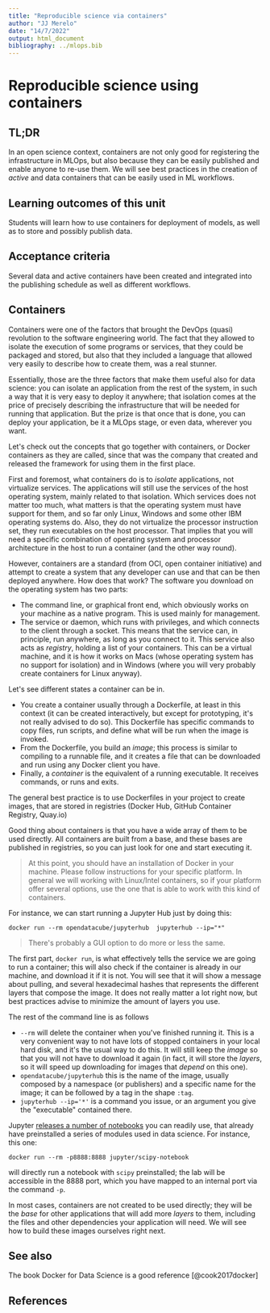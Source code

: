 ```yaml
---
title: "Reproducible science via containers"
author: "JJ Merelo"
date: "14/7/2022"
output: html_document
bibliography: ../mlops.bib
---
```

# Reproducible science using containers

## TL;DR

In an open science context, containers are not only good for
registering the infrastructure in MLOps, but also because they can be
easily published and enable anyone to re-use them. We will see best
practices in the creation of *active* and data containers that can be
easily used in ML workflows.

## Learning outcomes of this unit

Students will learn how to use containers for deployment of models, as well as
to store and possibly publish data.

## Acceptance criteria

Several data and active containers have been created and integrated into the
publishing schedule as well as different workflows.

## Containers

Containers were one of the factors that brought the DevOps (quasi)
revolution to the software engineering world. The fact that they allowed to
isolate the execution of some programs or services, that they could be
packaged and stored, but also that they included a language that
allowed very easily to describe how to create them, was a real stunner.

Essentially, those are the three factors that make them useful also
for data science: you can isolate an application from the rest of the
system, in such a way that it is very easy to deploy it anywhere; that
isolation comes at the price of precisely describing the
infrastructure that will be needed for running that application. But
the prize is that once that is done, you can deploy your application,
be it a MLOps stage, or even data, wherever you want.

Let's check out the concepts that go together with containers, or
Docker containers as they are called, since that was the company that
created and released the framework for using them in the first place.

First and foremost, what containers do is to *isolate* applications,
not virtualize services. The applications will still use the services
of the host operating system, mainly related to that isolation. Which
services does not matter too much, what matters is that the operating
system must have support for them, and so far only Linux, Windows and
some other IBM operating systems do. Also, they do not virtualize the
processor instruction set, they run executables on the host
processor. That implies that you will need a specific combination of
operating system and processor architecture in the host to run a
container (and the other way round).

However, containers are a standard (from OCI, open container
initiative) and attempt to create a system that any developer can use
and that can be then deployed anywhere. How does that work? The
software you download on the operating system has two parts:

- The command line, or graphical front end, which obviously works on
  your machine as a native program. This is used mainly for
  management.
- The service or daemon, which runs with privileges, and which
  connects to the client through a socket. This means that the service
  can, in principle, run anywhere, as long as you connect to it. This
  service also acts as *registry*, holding a list of your
  containers. This can be a virtual machine, and it is how it works on
  Macs (whose operating system has no support for isolation) and in
  Windows (where you will very probably create containers for Linux
  anyway).

Let's see different states a container can be in.

- You create a container usually through a Dockerfile, at least in
  this context (it can be created interactively, but except for
  prototyping, it's not really advised to do so). This Dockerfile has
  specific commands to copy files, run scripts, and define what will
  be run when the image is invoked.
- From the Dockerfile, you build an *image*; this process is similar
  to compiling to a runnable file, and it creates a file that can be
  downloaded and run using any Docker client you have.
- Finally, a *container* is the equivalent of a running executable. It
  receives commands, or runs and exits.

The general best practice is to use Dockerfiles in your project to
create images, that are stored in registries (Docker Hub, GitHub
Container Registry, Quay.io)

Good thing about containers is that you have a wide array of them to
be used directly. All containers are built from a base, and these
bases are published in registries, so you can just look for one and
start executing it.

> At this point, you should have an installation of Docker in your
> machine. Please follow instructions for your specific platform. In
> general we will working with Linux/Intel containers, so if your
> platform offer several options, use the one that is able to work
> with this kind of containers.

For instance, we can start running a Jupyter Hub just by doing this:

```shell
docker run --rm opendatacube/jupyterhub  jupyterhub --ip="*"
```

> There's probably a GUI option to do more or less the same.

The first part, `docker run`, is what effectively tells the service we
are going to run a container; this will also check if the container is
already in our machine, and download it if it is not. You will see
that it will show a message about pulling, and several hexadecimal
hashes that represents the different layers that compose the image. It
does not really matter a lot right now, but best practices advise to
minimize the amount of layers you use.

The rest of the command line is as follows

- `--rm` will delete the container when you've finished running
  it. This is a very convenient way to not have lots of stopped
  containers in your local hard disk, and it's the usual way to do
  this. It will still keep the *image* so that you will not have to
  download it again (in fact, it will store the *layers*, so it will
  speed up downloading for images that *depend* on this one).
- `opendatacube/jupyterhub` this is the name of the image, usually
  composed by a namespace (or publishers) and a specific name for the
  image; it can be followed by a tag in the shape `:tag`.
- `jupyterhub --ip='*'` is a command you issue, or an argument you
  give the "executable" contained there.

Jupyter [releases a number of
notebooks](https://jupyter-docker-stacks.readthedocs.io/en/latest/using/selecting.html#jupyter-datascience-notebook)
you can readily use, that
already have preinstalled a series of modules used in data
science. For instance, this one:

```shell
docker run --rm -p8888:8888 jupyter/scipy-notebook
```

will directly run a notebook with `scipy` preinstalled; the lab will
be accessible in the 8888 port, which you have mapped to an internal
port via the command `-p`.

In most cases, containers are not created to be used directly; they
will be the *base* for other applications that will add more *layers*
to them, including the files and other dependencies your application
will need. We will see how to build these images ourselves right next.

## See also

The book Docker for Data Science is a good reference [@cook2017docker]

## References
